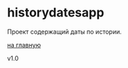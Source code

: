 # historydatesapp
Проект содержащий даты по истории.


<a href="https://qiaelel.github.io/historydatesapp/historydatesapp.html">на главную</a>

v1.0
